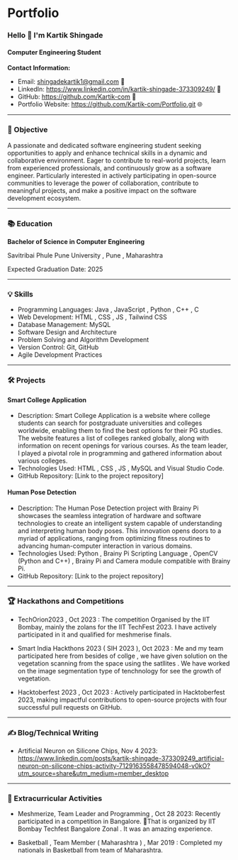 # Portfolio

###  Hello 👋  I'm Kartik Shingade 
#### Computer Engineering Student

**Contact Information:**
- Email: shingadekartik1@gmail.com 📧
- LinkedIn: https://www.linkedin.com/in/kartik-shingade-373309249/ 🔗
- GitHub: https://github.com/Kartik-com 🐙
- Portfolio Website: https://github.com/Kartik-com/Portfolio.git 🌐

---

### 🚀 Objective

A passionate and dedicated software engineering student seeking opportunities to apply and enhance technical skills in a dynamic and collaborative environment. Eager to contribute to real-world projects, learn from experienced professionals, and continuously grow as a software engineer. Particularly interested in actively participating in open-source communities to leverage the power of collaboration, contribute to meaningful projects, and make a positive impact on the software development ecosystem.

---

### 📚 Education

**Bachelor of Science in Computer Engineering**

Savitribai Phule Pune University , Pune , Maharashtra 

Expected Graduation Date: 2025

---

### 💡 Skills

- Programming Languages: Java , JavaScript , Python , C++ , C 
- Web Development: HTML , CSS , JS , Tailwind CSS 
- Database Management: MySQL
- Software Design and Architecture
- Problem Solving and Algorithm Development
- Version Control: Git, GitHub
- Agile Development Practices

---

### 🛠️ Projects

#### Smart College Application

- Description: Smart College Application is a website where college students can search for postgraduate universities and colleges worldwide, enabling them to find the best options for their PG studies. The 
  website features a list of colleges ranked globally, along with information on recent openings for various courses. As the team leader, I played a pivotal role in programming and gathered information about 
  various colleges.
- Technologies Used: HTML , CSS , JS , MySQL and Visual Studio Code.
- GitHub Repository: [Link to the project repository]

#### Human Pose Detection

- Description: The Human Pose Detection project with Brainy Pi showcases the seamless integration of hardware and software technologies to create an intelligent system capable of understanding and interpreting 
  human body poses. This innovation opens doors to a myriad of applications, ranging from optimizing fitness routines to advancing human-computer interaction in various domains.
- Technologies Used: Python , Brainy Pi Scripting Language , OpenCV (Python and C++) , Brainy Pi and Camera module compatible with Brainy Pi.
- GitHub Repository: [Link to the project repository]

---

### 🏆 Hackathons and Competitions

- TechOrion2023 , Oct 2023 : The competition Organised by the IIT Bombay, mainly the zolans for the IIT TechFest 2023. I have actively participated in it and qualified for meshmerise finals.

- Smart India Hackthons 2023 ( SIH 2023 ), Oct 2023 : Me and my team participated here from besides of collge , we have given solution on the vegetation scanning from the space using the satllites . We have worked on the image segmentation type of tenchnology for see the growth of vegetation.

- Hacktoberfest 2023 , Oct 2023 : Actively participated in Hacktoberfest 2023, making impactful contributions to open-source projects with four successful pull requests on GitHub.

---

### ✍️ Blog/Technical Writing

- Artificial Neuron on Silicone Chips, Nov 4 2023: https://www.linkedin.com/posts/kartik-shingade-373309249_artificial-neuron-on-silicone-chips-activity-7129163558478594048-v0kO?utm_source=share&utm_medium=member_desktop

---

### 🎉 Extracurricular Activities

- Meshmerize, Team Leader and Programming , Oct 28 2023:  Recently participated in a competition in Bangalore. 🚀That is organized by IIT Bombay Techfest Bangalore Zonal . It was an amazing experience.

- Basketball , Team Member ( Maharashtra ) , Mar 2019 : Completed my nationals in Basketball from team of Maharashtra. 
